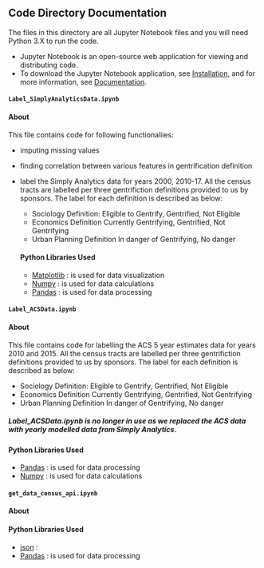 ## Code Directory Documentation  

The files in this directory are all Jupyter Notebook files and you will need Python 3.X to run the code.  
* Jupyter Notebook is an open-source web application for viewing and distributing code.  
* To download the Jupyter Notebook application, see [Installation](https://jupyter.org/install.html), and for more information, see [Documentation](https://jupyter.org/documentation.html). 
  
#### `Label_SimplyAnalyticsData.ipynb` 

  #### About
  This file contains code for following functionaliies:
* imputing missing values
* finding correlation between various features in gentrification definition
* label the Simply Analytics data for years 2000, 2010-17. All the census tracts are labelled per three gentrifiction definitions provided to us by sponsors. The label for each definition is described as below:

    * Sociology Definition: 
    Eligible to Gentrify, Gentrified, Not Eligible
    * Economics Definition
    Currently Gentrifying, Gentrified, Not Gentrifying
    * Urban Planning Definition
    In danger of Gentrifying, No danger
    
  #### Python Libraries Used
  - [Matplotlib](https://matplotlib.org) : is used for data visualization  
  - [Numpy](http://www.numpy.org) : is used for data calculations
  - [Pandas](http://pandas.pydata.org) : is used for data processing  
  
#### `Label_ACSData.ipynb`

  #### About
  This file contains code for labelling the ACS 5 year estimates data for years 2010 and 2015. All the census tracts are labelled per three gentrifiction definitions provided to us by sponsors. The label for each definition is described as below:

   * Sociology Definition: 
    Eligible to Gentrify, Gentrified, Not Eligible
   * Economics Definition
    Currently Gentrifying, Gentrified, Not Gentrifying
   * Urban Planning Definition
    In danger of Gentrifying, No danger
      
  ##### Label_ACSData.ipynb is no longer in use as we replaced the ACS data with yearly modelled data from Simply Analytics.
  #### Python Libraries Used
  - [Pandas](http://pandas.pydata.org) : is used for data processing
  - [Numpy](http://www.numpy.org) : is used for data calculations
  
#### `get_data_census_api.ipynb`

  #### About
  
  #### Python Libraries Used
   - [json](https://docs.python.org/3/library/json.html) : 
   - [Pandas](http://pandas.pydata.org) : is used for data processing  
